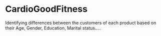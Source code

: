 # CardioGoodFitness
 Identifying differences between the customers of each product based on their Age, Gender, Education, Marital status.....
